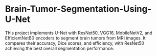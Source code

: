# Brain-Tumor-Segmentation-Using-U-Net
This project implements U-Net with ResNet50, VGG16, MobileNetV2, and EfficientNetB0 encoders to segment brain tumors from MRI images. It compares their accuracy, Dice scores, and efficiency, with ResNet50 achieving the best overall segmentation performance.
